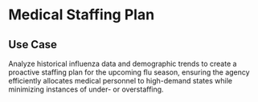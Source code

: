 # Medical Staffing Plan

## Use Case
Analyze historical influenza data and demographic trends to create a proactive staffing plan for the upcoming flu season, ensuring the agency efficiently allocates medical personnel to high-demand states while minimizing instances of under- or overstaffing.
